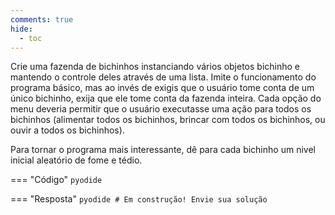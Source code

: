 ```yaml
---
comments: true
hide:
  - toc
---
```


Crie uma fazenda de bichinhos instanciando vários objetos bichinho e mantendo o controle deles através de uma lista. Imite o funcionamento do programa básico, mas ao invés de exigis que o usuário tome conta de um único bichinho, exija que ele tome conta da fazenda inteira. Cada opção do menu deveria permitir que o usuário executasse uma ação para todos os bichinhos (alimentar todos os bichinhos, brincar com todos os bichinhos, ou ouvir a todos os bichinhos).

Para tornar o programa mais interessante, dê para cada bichinho um nivel inicial aleatório de fome e tédio.

=== "Código"
	```pyodide
	```

=== "Resposta"
	```pyodide
	# Em construção! Envie sua solução
	```
